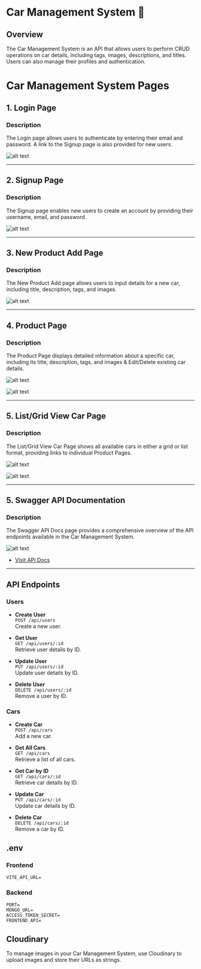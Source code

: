 # Car Management System 🚗

## Overview

The Car Management System is an API that allows users to perform CRUD operations on car details, including tags, images, descriptions, and titles. Users can also manage their profiles and authentication.

# Car Management System Pages

## 1. Login Page
### Description
The Login page allows users to authenticate by entering their email and password. A link to the Signup page is also provided for new users.

![alt text](image.png)

---

## 2. Signup Page
### Description
The Signup page enables new users to create an account by providing their username, email, and password.

![alt text](image-1.png)

---

## 3. New Product Add Page
### Description
The New Product Add page allows users to input details for a new car, including title, description, tags, and images.

![alt text](image-2.png)

---

## 4. Product Page
### Description
The Product Page displays detailed information about a specific car, including its title, description, tags, and images & Edit/Delete existing car details.

![alt text](image-5.png)

![alt text](image-6.png)

---

## 5. List/Grid View Car Page
### Description
The List/Grid View Car Page shows all available cars in either a grid or list format, providing links to individual Product Pages.

![alt text](image-3.png)

![alt text](image-8.png)

---

## 5. Swagger API Documentation
### Description
The Swagger API Docs page provides a comprehensive overview of the API endpoints available in the Car Management System.

![alt text](image-7.png)

- [Visit API Docs](https://car-management-system-rwam.onrender.com/api/docs)

---


## API Endpoints

### Users

- **Create User**  
  `POST /api/users`  
  Create a new user.

- **Get User**  
  `GET /api/users/:id`  
  Retrieve user details by ID.

- **Update User**  
  `PUT /api/users/:id`  
  Update user details by ID.

- **Delete User**  
  `DELETE /api/users/:id`  
  Remove a user by ID.

### Cars

- **Create Car**  
  `POST /api/cars`  
  Add a new car.

- **Get All Cars**  
  `GET /api/cars`  
  Retrieve a list of all cars.

- **Get Car by ID**  
  `GET /api/cars/:id`  
  Retrieve car details by ID.

- **Update Car**  
  `PUT /api/cars/:id`  
  Update car details by ID.

- **Delete Car**  
  `DELETE /api/cars/:id`  
  Remove a car by ID.

## .env

### Frontend
```
VITE_API_URL=

```

### Backend

```
PORT=
MONGO_URL=
ACCESS_TOKEN_SECRET=
FRONTEND_API=

```

## Cloudinary

To manage images in your Car Management System, use Cloudinary to upload images and store their URLs as strings.

